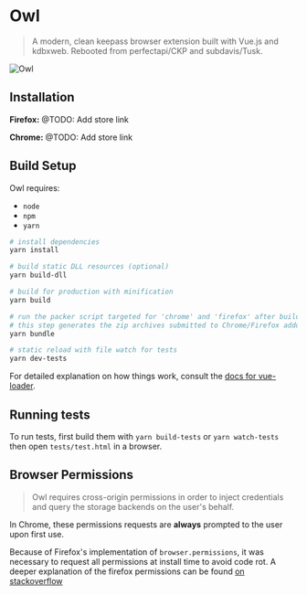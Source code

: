 # Owl
> A modern, clean keepass browser extension built with Vue.js and kdbxweb.  Rebooted from perfectapi/CKP and subdavis/Tusk.

![Owl](https://user-images.githubusercontent.com/5760400/71549898-96971000-29c5-11ea-8b29-3bfae14236fd.png "Owl Logo")

## Installation

**Firefox:** @TODO: Add store link

**Chrome:** @TODO: Add store link

## Build Setup

Owl requires:
* `node`
* `npm`
* `yarn`

```bash
# install dependencies
yarn install

# build static DLL resources (optional)
yarn build-dll

# build for production with minification
yarn build

# run the packer script targeted for 'chrome' and 'firefox' after build.
# this step generates the zip archives submitted to Chrome/Firefox addon marketplaces.
yarn bundle

# static reload with file watch for tests
yarn dev-tests
```

For detailed explanation on how things work, consult the [docs for vue-loader](http://vuejs.github.io/vue-loader).

## Running tests

To run tests, first build them with `yarn build-tests` or `yarn watch-tests` then open `tests/test.html` in a browser.

## Browser Permissions

> Owl requires cross-origin permissions in order to inject credentials and query the storage backends on the user's behalf.

In Chrome, these permissions requests are __always__ prompted to the user upon first use.

Because of Firefox's implementation of `browser.permissions`, it was necessary to request all permissions at install time to avoid code rot.  A deeper explanation of the firefox permissions can be found [on stackoverflow](https://stackoverflow.com/questions/47723297/firefox-extension-api-permissions-request-may-only-be-called-from-a-user-input)